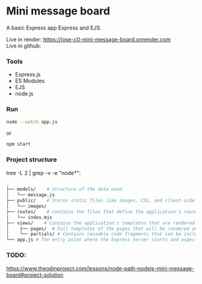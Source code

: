 # Mini message board

A basic Express app Express and EJS.  

Live in render: https://jose-c0-mini-message-board.onrender.com  
Live in github: 

### Tools

- Express.js
- ES Modules
- EJS
- node.js

### Run

```bash
node --watch app.js
```
or  
```bash
npm start
```

### Project structure

tree -L 2 | grep -v -e "node\*":

```bash
.
├── models/    # Structure of the data used
│   └── message.js 
├── public/    # Stores static files like images, CSS, and client-side scripts. These files are directly accessible from the browser.
│   └── images/  
├── routes/    # Contains the files that define the application's routes
│   └── index.mjs
├── views/    # Contains the application's templates that are rendered on the server side and sent to the client as HTML. In my case, I use EJS
│    ├── pages/  # Full templates of the pages that will be rendered and displayed to the user
│    └── partials/ # Contains reusable code fragments that can be included in other templates
└── app.js # The entry point where the Express server starts and aspects like the port it listens on are defined.

```

### TODO:

https://www.theodinproject.com/lessons/node-path-nodejs-mini-message-board#project-solution





